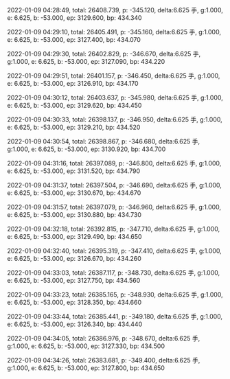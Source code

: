 2022-01-09 04:28:49, total: 26408.739, p: -345.120, delta:6.625 手, g:1.000, e: 6.625, b: -53.000, ep: 3129.600, bp: 434.340

2022-01-09 04:29:10, total: 26405.491, p: -345.160, delta:6.625 手, g:1.000, e: 6.625, b: -53.000, ep: 3127.400, bp: 434.070

2022-01-09 04:29:30, total: 26402.829, p: -346.670, delta:6.625 手, g:1.000, e: 6.625, b: -53.000, ep: 3127.090, bp: 434.220

2022-01-09 04:29:51, total: 26401.157, p: -346.450, delta:6.625 手, g:1.000, e: 6.625, b: -53.000, ep: 3126.910, bp: 434.170

2022-01-09 04:30:12, total: 26403.637, p: -345.980, delta:6.625 手, g:1.000, e: 6.625, b: -53.000, ep: 3129.620, bp: 434.450

2022-01-09 04:30:33, total: 26398.137, p: -346.950, delta:6.625 手, g:1.000, e: 6.625, b: -53.000, ep: 3129.210, bp: 434.520

2022-01-09 04:30:54, total: 26398.867, p: -346.680, delta:6.625 手, g:1.000, e: 6.625, b: -53.000, ep: 3130.920, bp: 434.700

2022-01-09 04:31:16, total: 26397.089, p: -346.800, delta:6.625 手, g:1.000, e: 6.625, b: -53.000, ep: 3131.520, bp: 434.790

2022-01-09 04:31:37, total: 26397.504, p: -346.690, delta:6.625 手, g:1.000, e: 6.625, b: -53.000, ep: 3130.670, bp: 434.670

2022-01-09 04:31:57, total: 26397.079, p: -346.960, delta:6.625 手, g:1.000, e: 6.625, b: -53.000, ep: 3130.880, bp: 434.730

2022-01-09 04:32:18, total: 26392.815, p: -347.710, delta:6.625 手, g:1.000, e: 6.625, b: -53.000, ep: 3129.490, bp: 434.650

2022-01-09 04:32:40, total: 26395.319, p: -347.410, delta:6.625 手, g:1.000, e: 6.625, b: -53.000, ep: 3126.670, bp: 434.260

2022-01-09 04:33:03, total: 26387.117, p: -348.730, delta:6.625 手, g:1.000, e: 6.625, b: -53.000, ep: 3127.750, bp: 434.560

2022-01-09 04:33:23, total: 26385.165, p: -348.930, delta:6.625 手, g:1.000, e: 6.625, b: -53.000, ep: 3128.350, bp: 434.660

2022-01-09 04:33:44, total: 26385.441, p: -349.180, delta:6.625 手, g:1.000, e: 6.625, b: -53.000, ep: 3126.340, bp: 434.440

2022-01-09 04:34:05, total: 26386.976, p: -348.670, delta:6.625 手, g:1.000, e: 6.625, b: -53.000, ep: 3127.330, bp: 434.500

2022-01-09 04:34:26, total: 26383.681, p: -349.400, delta:6.625 手, g:1.000, e: 6.625, b: -53.000, ep: 3127.800, bp: 434.650